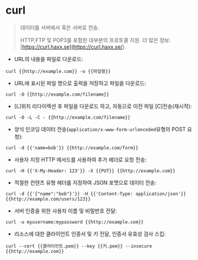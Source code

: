 # curl

> 데이터를 서버에서 혹은 서버로 전송. 
>
> HTTP,FTP 및 POP3를 포함한 대부분의 프로토콜 지원. 
> 더 많은 정보: [https://curl.haxx.se](<https://curl.haxx.se/>).

- URL의 내용을 파일로 다운로드:

`curl {{http://example.com}} -o {{파일명}}`

- URL에 표시된 파일 명으로 출력을 저장하고 파일을 다운로드:

`curl -O {{http://example.com/filename}}`

- [L]위치 리다이렉션 후 파일을 다운로드 하고, 자동으로 이전 파일 [C]전송(재시작):

`curl -O -L -C - {{http://example.com/filename}}`

- 양식 인코딩 데이터 전송(`application/x-www-form-urlencoded`유형의 POST 요청):

`curl -d {{'name=bob'}} {{http://example.com/form}}`

- 사용자 지정 HTTP 메서드를 사용하여 추가 헤더로 요청 전송:

`curl -H {{'X-My-Header: 123'}} -X {{PUT}} {{http://example.com}}`

- 적절한 컨텐츠 유형 헤더를 지정하여 JSON 포멧으로 데이터 전송:

`curl -d {{'{"name":"bob"}'}} -H {{'Content-Type: application/json'}} {{http://example.com/users/123}}`

- 서버 인증을 위한 사용자 이름 및 비밀번호 전달:

`curl -u myusername:mypassword {{http://example.com}}`

- 리소스에 대한 클라이언트 인증서 및 키 전달, 인증서 유효성 검사 스킵:

`curl --cert {{클라이언트.pem}} --key {{키.pem}} --insecure {{http://example.com}}`